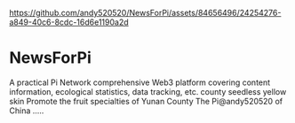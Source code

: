 

https://github.com/andy520520/NewsForPi/assets/84656496/24254276-a849-40c6-8cdc-16d6e1190a2d

# NewsForPi
A practical Pi Network comprehensive Web3 platform covering content information, ecological statistics, data tracking, etc. 
county seedless yellow skin
Promote the fruit specialties of Yunan County
The Pi@andy520520 of China
.....
